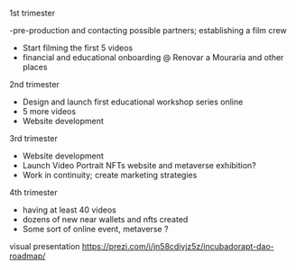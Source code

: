 1st trimester

-pre-production and contacting possible partners; establishing a film crew
- Start filming the first 5 videos
- financial and educational onboarding @ Renovar a Mouraria and other places

2nd trimester

- Design and launch first educational workshop series online
- 5 more videos
- Website development

3rd trimester

- Website development
- Launch Video Portrait NFTs website and metaverse exhibition?
- Work in continuity; create marketing strategies

4th trimester

- having at least 40 videos
- dozens of new near wallets and nfts created
- Some sort of online event, metaverse ?




visual presentation https://prezi.com/i/jn58cdiyjz5z/incubadorapt-dao-roadmap/
